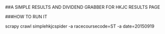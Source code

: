 
##A SIMPLE RESULTS AND DIVIDEND GRABBER FOR HKJC RESULTS PAGE

###HOW TO RUN IT

scrapy crawl simplehkjcspider -a racecoursecode=ST -a date=20150919



